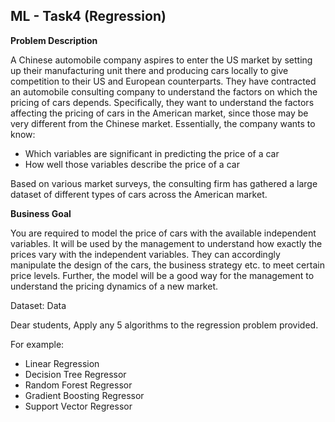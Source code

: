 ## ML - Task4 (Regression)
<b>Problem Description</b>
<p>A Chinese automobile company aspires to enter the US market by setting up their manufacturing unit there and producing cars locally to give competition to their US and European counterparts. They have contracted an automobile consulting company to understand the factors on which the pricing of cars depends. Specifically, they want to understand the factors affecting the pricing of cars in the American market, since those may be very different from the Chinese market. Essentially, the company wants to know:</p>
<ul><li> Which variables are significant in predicting the price of a car</li>
<li>How well those variables describe the price of a car</li></ul>
<p>Based on various market surveys, the consulting firm has gathered a large dataset of different types of cars across the American market.</p>
<b>Business Goal</b>
<p>You are required to model the price of cars with the available independent variables. It will be used by the management to understand how exactly the prices vary with the independent variables. They can accordingly manipulate the design of the cars, the business strategy etc. to meet certain price levels. Further, the model will be a good way for the management to
understand the pricing dynamics of a new market.</p>
<p>Dataset:  Data</p>
<p>Dear students,
Apply any 5 algorithms to the regression problem provided.</p>
<p>For example:</p>
<ul><li>Linear Regression</li>
<li>Decision Tree Regressor</li>
<li>Random Forest Regressor</li>
<li>Gradient Boosting Regressor</li>
<li>Support Vector Regressor</li></ul>

